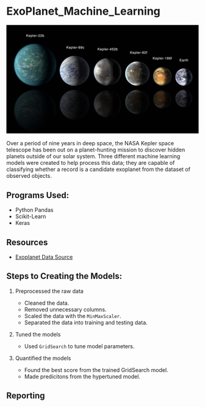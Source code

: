 # ExoPlanet_Machine_Learning

![exoplanets.jpg](Images/exoplanets.jpg)

Over a period of nine years in deep space, the NASA Kepler space telescope has been out on a planet-hunting mission to discover hidden planets outside of our solar system. Three different  machine learning models were created to help process this data; they are capable of classifying whether a record is a candidate exoplanet from the dataset of observed objects.

## Programs Used:

* Python Pandas
* Scikit-Learn
* Keras

## Resources

* [Exoplanet Data Source](https://www.kaggle.com/nasa/kepler-exoplanet-search-results)

## Steps to Creating the Models:

1. Preprocessed the raw data
    * Cleaned the data.
    * Removed unnecessary columns.
    * Scaled the data with the `MinMaxScaler`.
    * Separated the data into training and testing data.

2. Tuned the models
    * Used `GridSearch` to tune model parameters.

3. Quantified the models
    * Found the best score from the trained GridSearch model.
    * Made predicitons from the hypertuned model.


## Reporting
